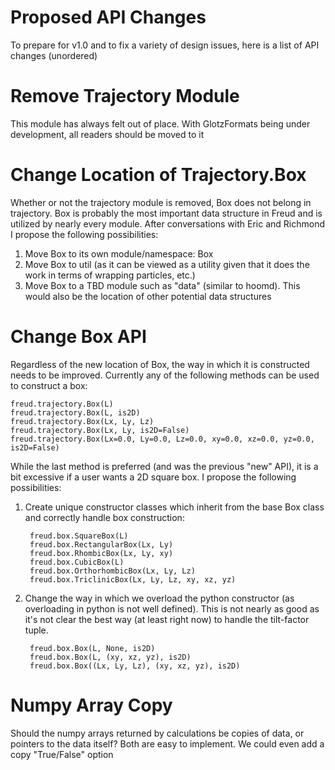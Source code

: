 # Proposed API Changes

To prepare for v1.0 and to fix a variety of design issues, here is a list of API changes (unordered)

# Remove Trajectory Module

This module has always felt out of place. With GlotzFormats being under development, all readers should be moved to it

# Change Location of Trajectory.Box

Whether or not the trajectory module is removed, Box does not belong in trajectory. Box is probably the most important
data structure in Freud and is utilized by nearly every module. After conversations with Eric and Richmond I propose the
following possibilities:

1. Move Box to its own module/namespace: Box
2. Move Box to util (as it can be viewed as a utility given that it does the work in terms of wrapping particles, etc.)
3. Move Box to a TBD module such as "data" (similar to hoomd). This would also be the location of other potential data
structures

# Change Box API

Regardless of the new location of Box, the way in which it is constructed needs to be improved. Currently any of the
following methods can be used to construct a box:

    freud.trajectory.Box(L)
    freud.trajectory.Box(L, is2D)
    freud.trajectory.Box(Lx, Ly, Lz)
    freud.trajectory.Box(Lx, Ly, is2D=False)
    freud.trajectory.Box(Lx=0.0, Ly=0.0, Lz=0.0, xy=0.0, xz=0.0, yz=0.0, is2D=False)

While the last method is preferred (and was the previous "new" API), it is a bit excessive if a user wants a 2D square
box. I propose the following possibilities:

1. Create unique constructor classes which inherit from the base Box class and correctly handle box construction:

        freud.box.SquareBox(L)
        freud.box.RectangularBox(Lx, Ly)
        freud.box.RhombicBox(Lx, Ly, xy)
        freud.box.CubicBox(L)
        freud.box.OrthorhombicBox(Lx, Ly, Lz)
        freud.box.TriclinicBox(Lx, Ly, Lz, xy, xz, yz)

2. Change the way in which we overload the python constructor (as overloading in python is not well defined).
This is not nearly as good as it's not clear the best way (at least right now) to handle the tilt-factor tuple.

        freud.box.Box(L, None, is2D)
        freud.box.Box(L, (xy, xz, yz), is2D)
        freud.box.Box((Lx, Ly, Lz), (xy, xz, yz), is2D)

# Numpy Array Copy

Should the numpy arrays returned by calculations be copies of data, or pointers to the data itself? Both are easy to
implement. We could even add a copy "True/False" option

